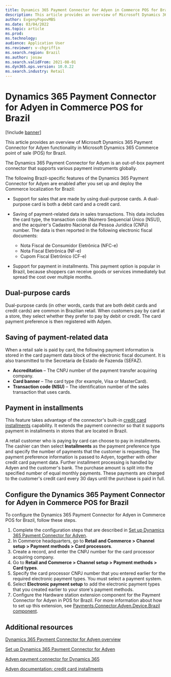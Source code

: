 ```yaml
---
title: Dynamics 365 Payment Connector for Adyen in Commerce POS for Brazil
description: This article provides an overview of Microsoft Dynamics 365 Payment Connector for Adyen functionality in Microsoft Dynamics 365 Commerce point of sale (POS) for Brazil.
author: EvgenyPopovMBS
ms.date: 03/04/2022
ms.topic: article
ms.prod: 
ms.technology: 
audience: Application User
ms.reviewer: v-chgriffin
ms.search.region: Brazil
ms.author: josaw
ms.search.validFrom: 2021-08-01
ms.dyn365.ops.version: 10.0.22
ms.search.industry: Retail
---
```


# Dynamics 365 Payment Connector for Adyen in Commerce POS for Brazil

[!include [banner](../includes/banner.md)]

This article provides an overview of Microsoft Dynamics 365 Payment Connector for Adyen functionality in Microsoft Dynamics 365 Commerce point of sale (POS) for Brazil.

The Dynamics 365 Payment Connector for Adyen is an out-of-box payment connector that supports various payment instruments globally.

The following Brazil-specific features of the Dynamics 365 Payment Connector for Adyen are enabled after you set up and deploy the Commerce localization for Brazil:

- Support for sales that are made by using dual-purpose cards. A dual-purpose card is both a debit card and a credit card.
- Saving of payment-related data in sales transactions. This data includes the card type, the transaction code (Número Sequencial Único \[NSU\]), and the acquirer's Cadastro Nacional da Pessoa Jurídica (CNPJ) number. The data is then reported in the following electronic fiscal documents:

    - Nota Fiscal de Consumidor Eletrônica (NFC-e)
    - Nota Fiscal Eletrônica (NF-e)
    - Cupom Fiscal Eletrônico (CF-e)

- Support for payment in installments. This payment option is popular in Brazil, because shoppers can receive goods or services immediately but spread the cost over multiple months.

## Dual-purpose cards

Dual-purpose cards (in other words, cards that are both debit cards and credit cards) are common in Brazilian retail. When customers pay by card at a store, they select whether they prefer to pay by debit or credit. The card payment preference is then registered with Adyen.

## Saving of payment-related data

When a retail sale is paid by card, the following payment information is stored in the card payment data block of the electronic fiscal document. It is also transmitted to the Secretaria de Estado de Fazenda (SEFAZ).

- **Accreditation** – The CNPJ number of the payment transfer acquiring company.
- **Card banner** – The card type (for example, Visa or MasterCard).
- **Transaction code (NSU)** – The identification number of the sales transaction that uses cards.

## Payment in installments

This feature takes advantage of the connector's built-in [credit card installments](https://docs.adyen.com/payment-methods/cards/credit-card-installments) capability. It extends the payment connector so that it supports payment in installments in stores that are located in Brazil.

A retail customer who is paying by card can choose to pay in installments. The cashier can then select **Installments** as the payment preference type and specify the number of payments that the customer is requesting. The payment preference information is passed to Adyen, together with other credit card payment data. Further installment processing is handled by Adyen and the customer's bank. The purchase amount is split into the specified number of equal monthly payments. These payments are charged to the customer's credit card every 30 days until the purchase is paid in full.

## Configure the Dynamics 365 Payment Connector for Adyen in Commerce POS for Brazil

To configure the Dynamics 365 Payment Connector for Adyen in Commerce POS for Brazil, follow these steps.

1. Complete the configuration steps that are described in [Set up Dynamics 365 Payment Connector for Adyen](../dev-itpro/adyen-connector-setup.md).
1. In Commerce headquarters, go to **Retail and Commerce \> Channel setup \> Payment methods \> Card processors**.
1. Create a record, and enter the CNPJ number for the card processor acquiring company.
1. Go to **Retail and Commerce \> Channel setup \> Payment methods \> Card types**.
1. Specify the card processor CNPJ number that you entered earlier for the required electronic payment types. You must select a payment system.
1. Select **Electronic payment setup** to add the electronic payment types that you created earlier to your store's payment methods.
1. Configure the Hardware station extension component for the Payment Connector for Adyen in POS for Brazil. For more information about how to set up this extension, see [Payments.Connector.Adyen.Device.Brazil component](latam-bra-deployment.md#paymentsconnectoradyendevicebrazil-component).

## Additional resources

[Dynamics 365 Payment Connector for Adyen overview](../dev-itpro/adyen-connector.md)

[Set up Dynamics 365 Payment Connector for Adyen](../dev-itpro/adyen-connector-setup.md)

[Adyen payment connector for Dynamics 365](https://docs.adyen.com/plugins/microsoft-dynamics)

[Adyen documentation: credit card installments](https://docs.adyen.com/payment-methods/cards/credit-card-installments)
